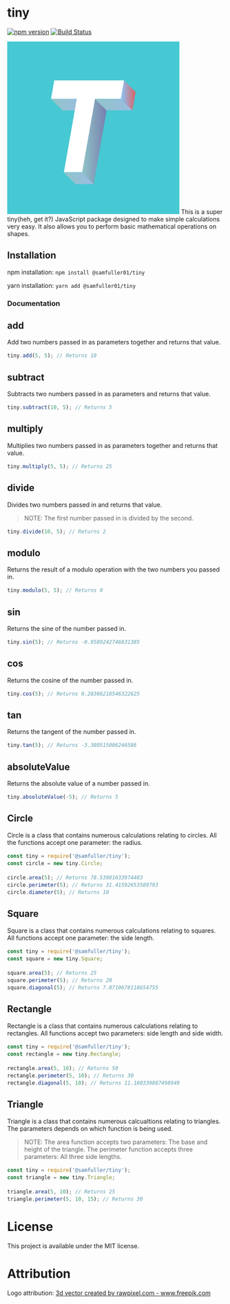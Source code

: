 # tiny

[![npm version](https://badge.fury.io/js/%40samfuller01%2Ftiny.png)](https://badge.fury.io/js/%40samfuller01%2Ftiny)
[![Build Status](https://dev.azure.com/spfuller01/tiny/_apis/build/status/samfuller01.tiny?branchName=master)](https://dev.azure.com/spfuller01/tiny/_build/latest?definitionId=4&branchName=master)

<img src="https://github.com/samfuller01/tiny/blob/master/images/logo.jpg" data-canonical-src="https://gyazo.com/eb5c5741b6a9a16c692170a41a49c858.png" width="400" height="400" />
This is a super tiny(heh, get it?) JavaScript package designed to make simple calculations very easy. It also allows you to perform basic mathematical operations on shapes.

## Installation

npm installation:
`npm install @samfuller01/tiny`

yarn installation:
`yarn add @samfuller01/tiny`

### Documentation

## add

Add two numbers passed in as parameters together and returns that value.

```js
tiny.add(5, 5); // Returns 10
```

## subtract

Subtracts two numbers passed in as parameters and returns that value.

```js
tiny.subtract(10, 5); // Returns 5
```

## multiply

Multiplies two numbers passed in as parameters together and returns that value.

```js
tiny.multiply(5, 5); // Returns 25
```

## divide

Divides two numbers passed in and returns that value.

> NOTE: The first number passed in is divided by the second.

```js
tiny.divide(10, 5); // Returns 2
```

## modulo

Returns the result of a modulo operation with the two numbers you passed in.

```js
tiny.modulo(5, 5); // Returns 0
```

## sin

Returns the sine of the number passed in.

```js
tiny.sin(5); // Returns -0.9589242746631385
```

## cos

Returns the cosine of the number passed in.

```js
tiny.cos(5); // Returns 0.28366218546322625
```

## tan

Returns the tangent of the number passed in.

```js
tiny.tan(5); // Returns -3.380515006246586
```

## absoluteValue

Returns the absolute value of a number passed in.

```js
tiny.absoluteValue(-5); // Returns 5
```

## Circle

Circle is a class that contains numerous calculations relating to circles. All the functions accept one parameter: the radius.

```js
const tiny = require('@samfuller/tiny');
const circle = new tiny.Circle;

circle.area(5); // Returns 78.53981633974483
circle.perimeter(5); // Returns 31.41592653589793
circle.diameter(5); // Returns 10
```

## Square

Square is a class that contains numerous calculations relating to squares. All functions accept one parameter: the side length.

```js
const tiny = require('@samfuller/tiny');
const square = new tiny.Square;

square.area(5); // Returns 25
square.perimeter(5); // Returns 20
square.diagonal(5); // Returns 7.0710678118654755
```

## Rectangle

Rectangle is a class that contains numerous calculations relating to rectangles. All functions accept two parameters: side length and side width.

```js
const tiny = require('@samfuller/tiny');
const rectangle = new tiny.Rectangle;

rectangle.area(5, 10); // Returns 50
rectangle.perimeter(5, 10); // Returns 30
rectangle.diagonal(5, 10); // Returns 11.180339887498949
```

## Triangle

Triangle is a class that contains numerous calcualtions relating to triangles. The parameters depends on which function is being used.

> NOTE: The area function accepts two parameters: The base and height of the triangle. The perimeter function accepts three parameters: All three side lengths.

```js
const tiny = require('@samfuller/tiny');
const triangle = new tiny.Triangle;

triangle.area(5, 10); // Returns 25
triangle.perimeter(5, 10, 15); // Returns 30
```

# License

This project is available under the MIT license.

# Attribution
Logo attribution:
<a href='https://www.freepik.com/free-photos-vectors/3d'>3d vector created by rawpixel.com - www.freepik.com</a>
